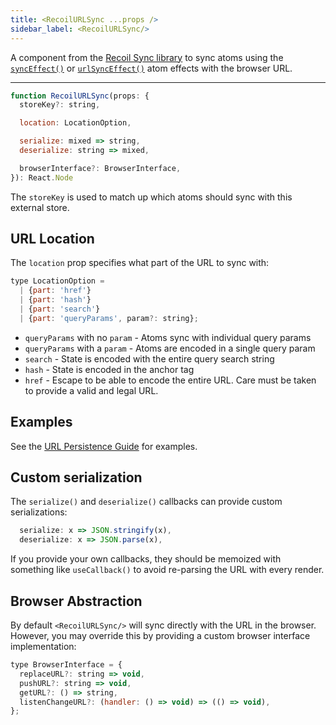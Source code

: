 ```yaml
---
title: <RecoilURLSync ...props />
sidebar_label: <RecoilURLSync/>
---
```


A component from the [Recoil Sync library](/docs/recoil-sync/introduction) to sync atoms using the [`syncEffect()`](/docs/recoil-sync/api/syncEffect) or [`urlSyncEffect()`](/docs/recoil-sync/api/urlSyncEffect) atom effects with the browser URL.

---

```jsx
function RecoilURLSync(props: {
  storeKey?: string,

  location: LocationOption,

  serialize: mixed => string,
  deserialize: string => mixed,

  browserInterface?: BrowserInterface,
}): React.Node
```

The `storeKey` is used to match up which atoms should sync with this external store.

## URL Location

The `location` prop specifies what part of the URL to sync with:

```jsx
type LocationOption =
  | {part: 'href'}
  | {part: 'hash'}
  | {part: 'search'}
  | {part: 'queryParams', param?: string};
```

- `queryParams` with no `param` - Atoms sync with individual query params
- `queryParams` with a `param` - Atoms are encoded in a single query param
- `search` - State is encoded with the entire query search string
- `hash` - State is encoded in the anchor tag
- `href` - Escape to be able to encode the entire URL.  Care must be taken to provide a valid and legal URL.

## Examples

See the [URL Persistence Guide](/docs/recoil-sync/url-persistence) for examples.

## Custom serialization

The `serialize()` and `deserialize()` callbacks can provide custom serializations:
```jsx
  serialize: x => JSON.stringify(x),
  deserialize: x => JSON.parse(x),
```

If you provide your own callbacks, they should be memoized with something like `useCallback()` to avoid re-parsing the URL with every render.

## Browser Abstraction

By default `<RecoilURLSync/>` will sync directly with the URL in the browser.  However, you may override this by providing a custom browser interface implementation:

```jsx
type BrowserInterface = {
  replaceURL?: string => void,
  pushURL?: string => void,
  getURL?: () => string,
  listenChangeURL?: (handler: () => void) => (() => void),
};
```
